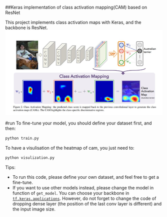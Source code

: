 ##Keras implementation of class activation mapping(CAM) based on ResNet

This project implements class activation maps with Keras, and the backbone is ResNet.
![](img/1.jpg)

#run
To fine-tune your model, you should define your dataset first, and then:
```bash
python train.py
```
To have a visulisation of the heatmap of cam, you just need to:
```bash
python visulization.py
```  

Tips:
* To run this code, please define your own dataset, and feel free to get a fine-tune.
* If you want to use other models instead, please change the model in function of `get_model`. You can choose your backbone in [`tf.keras.applications`](https://tensorflow.google.cn/api_docs/python/tf/keras/applications?hl=en). However, do not forget to change the code of dropping dense layer (the position of the last conv layer is different) and the input image size.